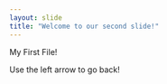 ```yaml
---
layout: slide
title: "Welcome to our second slide!"
---
```

My First File!

Use the left arrow to go back!
